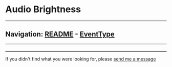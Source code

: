 # Audio Brightness


---
Navigation: [README](README.md) - [EventType](EventType.md)
---







---


### 








### 











---

If you didn't find what you were looking for, please [send me a message](mailto:contact+help@haptrix.com)